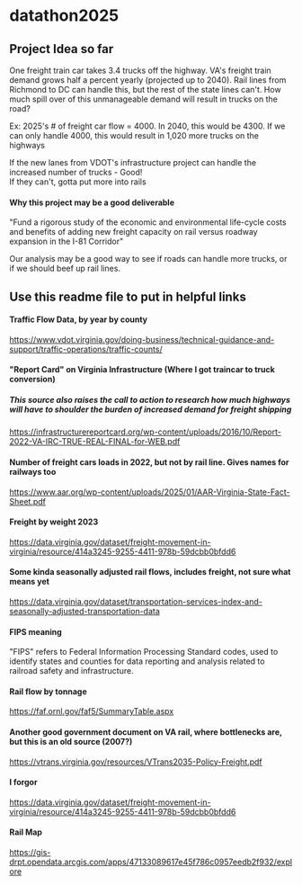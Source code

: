 # datathon2025

## Project Idea so far

One freight train car takes 3.4 trucks off the highway. VA's freight train demand grows half a percent yearly (projected up to 2040). Rail lines from Richmond to DC can handle this, but the rest of the state lines can't. How much spill over of this unmanageable demand will result in trucks on the road?

Ex: 2025's # of freight car flow = 4000. In 2040, this would be 4300. If we can only handle 4000, this would result in 1,020 more trucks on the highways

If the new lanes from VDOT's infrastructure project can handle the increased number of trucks - Good! 
<br>
If they can't, gotta put more into rails

#### Why this project may be a good deliverable

"Fund a rigorous study of the economic and environmental life-cycle costs and
benefits of adding new freight capacity on rail versus roadway expansion in the I-81 Corridor"

Our analysis may be a good way to see if roads can handle more trucks, or if we should beef up rail lines.




## Use this readme file to put in helpful links

#### Traffic Flow Data, by year by county
https://www.vdot.virginia.gov/doing-business/technical-guidance-and-support/traffic-operations/traffic-counts/

#### "Report Card" on Virginia Infrastructure (Where I got traincar to truck conversion)
##### This source also raises the call to action to research how much highways will have to shoulder the burden of increased demand for freight shipping
https://infrastructurereportcard.org/wp-content/uploads/2016/10/Report-2022-VA-IRC-TRUE-REAL-FINAL-for-WEB.pdf


#### Number of freight cars loads in 2022, but not by rail line. Gives names for railways too
https://www.aar.org/wp-content/uploads/2025/01/AAR-Virginia-State-Fact-Sheet.pdf
#### Freight by weight 2023
https://data.virginia.gov/dataset/freight-movement-in-virginia/resource/414a3245-9255-4411-978b-59dcbb0bfdd6
#### Some kinda seasonally adjusted rail flows, includes freight, not sure what means yet
https://data.virginia.gov/dataset/transportation-services-index-and-seasonally-adjusted-transportation-data
#### FIPS meaning
"FIPS" refers to Federal Information Processing Standard codes, used to identify states and counties for data reporting and analysis related to railroad safety and infrastructure. 
#### Rail flow by tonnage
https://faf.ornl.gov/faf5/SummaryTable.aspx

#### Another good government document on VA rail, where bottlenecks are, but this is an old source (2007?)
https://vtrans.virginia.gov/resources/VTrans2035-Policy-Freight.pdf


#### I forgor
https://data.virginia.gov/dataset/freight-movement-in-virginia/resource/414a3245-9255-4411-978b-59dcbb0bfdd6

#### Rail Map
https://gis-drpt.opendata.arcgis.com/apps/47133089617e45f786c0957eedb2f932/explore
